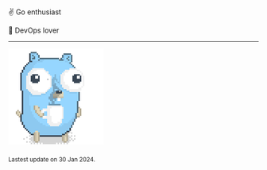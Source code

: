 :v: Go enthusiast

:muscle: DevOps lover

---

![Image alt text](/images/gopher_with_coffee.gif)


<sub>Lastest update on 30 Jan 2024.</sub>

